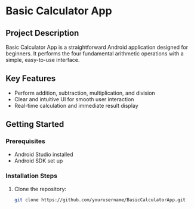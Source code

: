 # Basic Calculator App

## Project Description

Basic Calculator App is a straightforward Android application designed for beginners. It performs the four fundamental arithmetic operations with a simple, easy-to-use interface.

## Key Features

- Perform addition, subtraction, multiplication, and division  
- Clear and intuitive UI for smooth user interaction  
- Real-time calculation and immediate result display

## Getting Started

### Prerequisites

- Android Studio installed  
- Android SDK set up

### Installation Steps

1. Clone the repository:  
   ```bash
   git clone https://github.com/yourusername/BasicCalculatorApp.git
